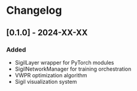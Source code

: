 # Changelog
## [0.1.0] - 2024-XX-XX
### Added
- SigilLayer wrapper for PyTorch modules
- SigilNetworkManager for training orchestration
- VWPR optimization algorithm
- Sigil visualization system
